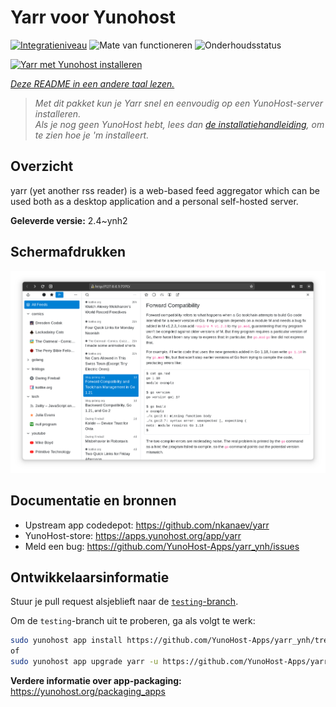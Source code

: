 <!--
NB: Deze README is automatisch gegenereerd door <https://github.com/YunoHost/apps/tree/master/tools/readme_generator>
Hij mag NIET handmatig aangepast worden.
-->

# Yarr voor Yunohost

[![Integratieniveau](https://dash.yunohost.org/integration/yarr.svg)](https://ci-apps.yunohost.org/ci/apps/yarr/) ![Mate van functioneren](https://ci-apps.yunohost.org/ci/badges/yarr.status.svg) ![Onderhoudsstatus](https://ci-apps.yunohost.org/ci/badges/yarr.maintain.svg)

[![Yarr met Yunohost installeren](https://install-app.yunohost.org/install-with-yunohost.svg)](https://install-app.yunohost.org/?app=yarr)

*[Deze README in een andere taal lezen.](./ALL_README.md)*

> *Met dit pakket kun je Yarr snel en eenvoudig op een YunoHost-server installeren.*  
> *Als je nog geen YunoHost hebt, lees dan [de installatiehandleiding](https://yunohost.org/install), om te zien hoe je 'm installeert.*

## Overzicht

yarr (yet another rss reader) is a web-based feed aggregator which can be used both as a desktop application and a personal self-hosted server.

**Geleverde versie:** 2.4~ynh2

## Schermafdrukken

![Schermafdrukken van Yarr](./doc/screenshots/screenshot.png)

## Documentatie en bronnen

- Upstream app codedepot: <https://github.com/nkanaev/yarr>
- YunoHost-store: <https://apps.yunohost.org/app/yarr>
- Meld een bug: <https://github.com/YunoHost-Apps/yarr_ynh/issues>

## Ontwikkelaarsinformatie

Stuur je pull request alsjeblieft naar de [`testing`-branch](https://github.com/YunoHost-Apps/yarr_ynh/tree/testing).

Om de `testing`-branch uit te proberen, ga als volgt te werk:

```bash
sudo yunohost app install https://github.com/YunoHost-Apps/yarr_ynh/tree/testing --debug
of
sudo yunohost app upgrade yarr -u https://github.com/YunoHost-Apps/yarr_ynh/tree/testing --debug
```

**Verdere informatie over app-packaging:** <https://yunohost.org/packaging_apps>
